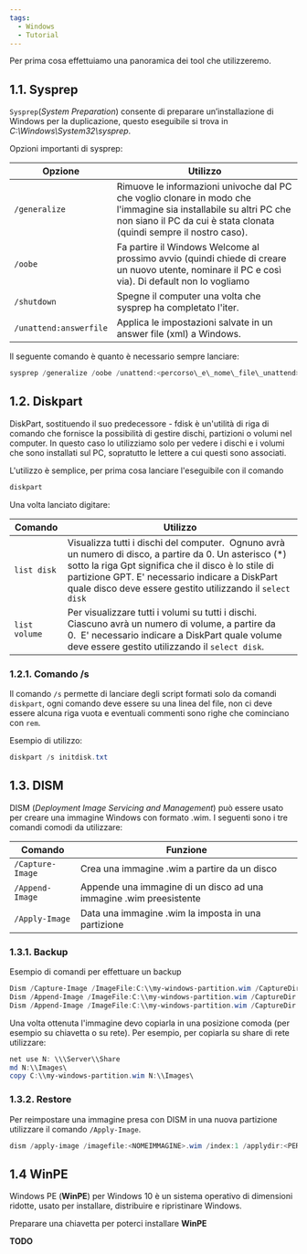 ```yaml
---
tags:
  - Windows
  - Tutorial
---
```



Per prima cosa effettuiamo una panoramica dei tool che utilizzeremo.

## 1.1. Sysprep

`Sysprep`(*System Preparation*) consente di preparare un’installazione di Windows per la duplicazione, questo eseguibile si trova in _C:\\Windows\\System32\\sysprep_.

Opzioni importanti di sysprep:

|Opzione|Utilizzo|
|-----|-----|
|`/generalize `|Rimuove le informazioni univoche dal PC che voglio clonare in modo che l'immagine sia installabile su altri PC che non siano il PC da cui è stata clonata (quindi sempre il nostro caso).|
|`/oobe `|Fa partire il Windows Welcome al prossimo avvio (quindi chiede di creare un nuovo utente, nominare il PC e così via). Di default non lo vogliamo|
|`/shutdown`|Spegne il computer una volta che sysprep ha completato l'iter.|
|`/unattend:answerfile`|Applica le impostazioni salvate in un answer file (xml) a Windows.|

Il seguente comando è quanto è necessario sempre lanciare:

```powershell
sysprep /generalize /oobe /unattend:<percorso\_e\_nome\_file\_unattend>.xml
```

## 1.2. Diskpart

DiskPart, sostituendo il suo predecessore - fdisk è un'utilità di riga di comando che fornisce la possibilità di gestire dischi, partizioni o volumi nel computer.
In questo caso lo utilizziamo solo per vedere i dischi e i volumi che sono installati sul PC, sopratutto le lettere a cui questi sono associati.

L'utilizzo è semplice, per prima cosa lanciare l'eseguibile con il comando

```powershell
diskpart
```

Una volta lanciato digitare:

| Comando | Utilizzo |
|--------|--------|
|`list disk`|Visualizza tutti i dischi del computer.  Ognuno avrà un numero di disco, a partire da 0. Un asterisco (\*) sotto la riga Gpt significa che il disco è lo stile di partizione GPT. E' necessario indicare a DiskPart quale disco deve essere gestito utilizzando il `select disk`|
|`list volume`|Per visualizzare tutti i volumi su tutti i dischi. Ciascuno avrà un numero di volume, a partire da 0.  E' necessario indicare a DiskPart quale volume deve essere gestito utilizzando il `select disk`.|

### 1.2.1. Comando /s

Il comando `/s` permette di lanciare degli script formati solo da comandi `diskpart`, ogni comando deve essere su una linea del file, non ci deve essere alcuna riga vuota e eventuali commenti sono righe che cominciano con `rem`.

Esempio di utilizzo:

```powershell
diskpart /s initdisk.txt
```

## 1.3. DISM

DISM (_Deployment Image Servicing and Management_) può essere usato per creare una immagine Windows con formato .wim.
I seguenti sono i tre comandi comodi da utilizzare:

| Comando | Funzione |
|--------|--------|
|`/Capture-Image`|Crea una immagine .wim a partire da un disco|
|`/Append-Image`|Appende una immagine di un disco ad una immagine .wim preesistente|
|`/Apply-Image`|Data una immagine .wim la imposta in una partizione|


### 1.3.1. Backup

Esempio di comandi per effettuare un backup

```powershell
Dism /Capture-Image /ImageFile:C:\\my-windows-partition.wim /CaptureDir:C:\ /Name:"C-DRIVE"
Dism /Append-Image /ImageFile:C:\\my-windows-partition.wim /CaptureDir:D:\ /Name:"C+D Drive"
Dism /Append-Image /ImageFile:C:\\my-windows-partition.wim /CaptureDir:E:\ /Name:"C+D+E Drive"
```

Una volta ottenuta l'immagine devo copiarla in una posizione comoda (per esempio su chiavetta o su rete).
Per esempio, per copiarla su share di rete utilizzare:

```powershell
net use N: \\\Server\\Share
md N:\\Images\
copy C:\\my-windows-partition.wim N:\\Images\
```

### 1.3.2. Restore

Per reimpostare una immagine presa con DISM in una nuova partizione utilizzare il comando `/Apply-Image`.

```powershell
dism /apply-image /imagefile:<NOMEIMMAGINE>.wim /index:1 /applydir:<PERCORSO>
```

## **1.4 WinPE**

Windows PE (**WinPE**) per Windows 10 è un sistema operativo di dimensioni ridotte, usato per installare, distribuire e ripristinare Windows.

Preparare una chiavetta per poterci installare **WinPE**

**TODO**